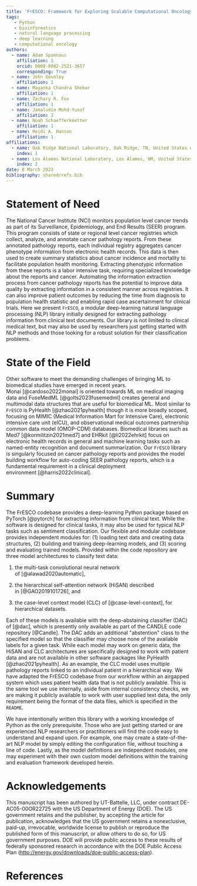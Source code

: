 ```yaml
---
title: 'FrESCO: Framework for Exploring Scalable Computational Oncology'
tags:
   - Python
   - bioinformatics
   - natural language processing
   - deep learning
   - computational oncology
authors:
  - name: Adam Spannaus
    affiliation: 1
    orcid: 0000-0002-2521-3657
    corresponding: True
  - name: John Gounley
    affiliation: 1
  - name: Mayanka Chandra Shekar
    affiliation: 1
  - name: Zachary R. Fox
    affiliation: 1
  - name: Jamaludin Mohd-Yusof
    affiliation: 2
  - name: Noah Schaefferkoetter
    affiliation: 1
  - name: Heidi A. Hanson
    affiliation: 1
affiliations:
  - name: Oak Ridge National Laboratory, Oak Ridge, TN, United States of America
    index: 1
  - name: Los Alamos National Laboratory, Los Alamos, NM, United States of America
    index: 2
date: 8 March 2023
bibliography: shared/refs.bib
---
```


# Statement of Need

The National Cancer Institute (NCI) monitors population level cancer
trends as part of its Surveillance, Epidemiology, and End Results (SEER)
program. This program consists of state or regional level cancer
registries which collect, analyze, and annotate cancer pathology
reports. From these annotated pathology reports, each individual
registry aggregates cancer phenotype information from electronic health
records. This data is then used to create summary statistics about
cancer incidence and mortality to facilitate population health
monitoring. Extracting phenotypic information from these reports is a
labor intensive task, requiring specialized knowledge about the reports
and cancer. Automating the information extraction process from cancer
pathology reports has the potential to improve data quality by
extracting information in a consistent manner across registries. It can
also improve patient outcomes by reducing the time from diagnosis to
population health statistic and enabling rapid case ascertainment for
clinical trials. Here we present `FrESCO`, a modular deep-learning
natural language processing (NLP) library initially designed for extracting pathology
information from clinical text documents. Our library is not limited to 
clinical medical text, but may also be used by researchers just getting started with NLP methods and those
looking for a robust solution for their classification problems.

# State of the Field

Other software to meet the demanding challenges of bringing ML to
biomedical studies have emerged in recent years.
Monai [@cardoso2022monai] is oriented towards ML on medical imaging data
and FuseMedML [@golts2023fusemedml] creates general and multimodal data
structures that are useful for biomedical ML. Most similar to `FrESCO`
is PyHealth [@zhao2021pyhealth] though it is more broadly scoped,
focusing on MIMIC (Medical Information Mart for Intensive Care),
electronic intensive care unit (eICU), and
observational medical outcomes partnership common data model (OMOP-CDM)
databases. Biomedical libraries such as Med7 [@kormilitzin2021med7] and
EHRkit [@li2022ehrkit] focus on electronic health records in general and
machine learning tasks such as named-entity recognition and document
summarization. Our `FrESCO` library is singularly focused on cancer
pathology reports and provides the model building workflow for
auto-coding SEER pathology reports, which is a fundamental requirement
in a clinical deployment environment [@harris2022clinical].

# Summary

The FrESCO codebase provides a deep-learning Python package based on
PyTorch [@pytorch] for extracting information from clinical text. While
the software is designed for clinical tasks, it may also be used for
typical NLP tasks such as sentiment classification. Our flexible and
modular codebase provides independent modules for: (1) loading text data
and creating data structures, (2) building and training deep-learning
models, and (3) scoring and evaluating trained models. Provided within
the code repository are three model architectures to classify text data:

1.  the multi-task convolutional neural network
    of [@alawad2020automatic],

2.  the hierarchical self-attention network (HiSAN) described
    in [@GAO2019101726], and

3.  the case-level context model (CLC) of [@case-level-context], for
    hierarchical datasets.

Each of these models is available with the deep-abstaining classifier
(DAC) of [@dac], which is presently only available as part of the CANDLE
code repository [@Candle]. The DAC adds an additional "abstention" class
to the specified model so that the classifier may choose none of the
available labels for a given task. While each model may work on generic
data, the HiSAN and CLC architectures are specifically designed to work
with patient data and are not available in other software packages like
PyHealth [@zhao2021pyhealth]. As an example, the CLC model uses multiple
pathology reports linked to an individual patient in a hierarchical way.
We have adapted the FrESCO codebase from our workflow within an airgapped system
which uses patient health data that is not publicly available.
This is the same tool we use internally, aside from internal consistency checks,
we are making it publicly available
to work with user supplied text data, the only requirement being the
format of the data files, which is specified in the `README`.

We have intentionally written this library with a working knowledge of
Python as the only prerequisite. Those who are just getting started or
are experienced NLP researchers or practitioners will find the code easy
to understand and expand upon. For example, one may create a
state-of-the-art NLP model by simply editing the configuration file,
without touching a line of code. Lastly, as the model definitions are
independent modules, one may experiment with their own custom model
definitions within the training and evaluation framework developed
herein.

# Acknowledgements

This manuscript has been authored by UT-Battelle, LLC, under
contract DE-AC05-00OR22725 with the US Department of Energy (DOE).
The US government retains and the publisher, by accepting the
article for publication, acknowledges that the US government retains
a nonexclusive, paid-up, irrevocable, worldwide license to publish
or reproduce the published form of this manuscript, or allow others
to do so, for US government purposes. DOE will provide public access
to these results of federally sponsored research in accordance with
the DOE Public Access Plan (http://energy.gov/downloads/doe-public-access-plan).

# References

